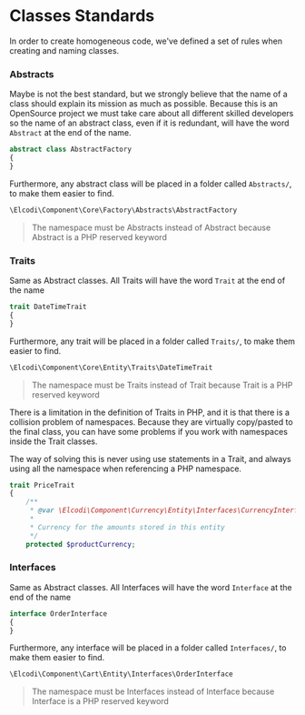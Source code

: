 Classes Standards
=================

In order to create homogeneous code, we've defined a set of rules when creating
and naming classes.

### Abstracts

Maybe is not the best standard, but we strongly believe that the name of a class
should explain its mission as much as possible. Because this
is an OpenSource project we must take care about all different skilled 
developers so the name of an abstract class, even if it is redundant, will have
the word `Abstract` at the end of the name.

``` php
abstract class AbstractFactory
{
}
```

Furthermore, any abstract class will be placed in a folder called `Abstracts/`,
to make them easier to find.

``` php
\Elcodi\Component\Core\Factory\Abstracts\AbstractFactory
```

> The namespace must be Abstracts instead of Abstract because Abstract is a PHP
> reserved keyword


### Traits

Same as Abstract classes. All Traits will have the word `Trait` at the end of 
the name

``` php
trait DateTimeTrait
{
}
```

Furthermore, any trait will be placed in a folder called `Traits/`, to make them 
easier to find.

``` php
\Elcodi\Component\Core\Entity\Traits\DateTimeTrait
```

> The namespace must be Traits instead of Trait because Trait is a PHP reserved 
> keyword

There is a limitation in the definition of Traits in PHP, and it is that
there is a collision problem of namespaces. Because they are virtually 
copy/pasted to the final class, you can have some problems if you work with
namespaces inside the Trait classes.

The way of solving this is never using use statements in a Trait, and always 
using all the namespace when referencing a PHP namespace.

``` php
trait PriceTrait
{
    /**
     * @var \Elcodi\Component\Currency\Entity\Interfaces\CurrencyInterface
     *
     * Currency for the amounts stored in this entity
     */
    protected $productCurrency;
```

### Interfaces

Same as Abstract classes. All Interfaces will have the word `Interface` at the 
end of the name

``` php
interface OrderInterface
{
}
```

Furthermore, any interface will be placed in a folder called `Interfaces/`, to 
make them easier to find.

``` php
\Elcodi\Component\Cart\Entity\Interfaces\OrderInterface
```

> The namespace must be Interfaces instead of Interface because Interface is a 
> PHP reserved keyword